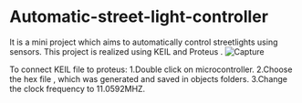 # Automatic-street-light-controller
It is a mini project which aims to automatically control streetlights using sensors. This project is realized using KEIL and Proteus .
![Capture](https://user-images.githubusercontent.com/76946428/110935253-33d52e80-8355-11eb-9bd6-bef713a270c3.JPG)

To connect KEIL file to proteus:
1.Double click on microcontroller.
2.Choose the hex file , which was generated and saved in objects folders.
3.Change the clock frequency to 11.0592MHZ.
 
